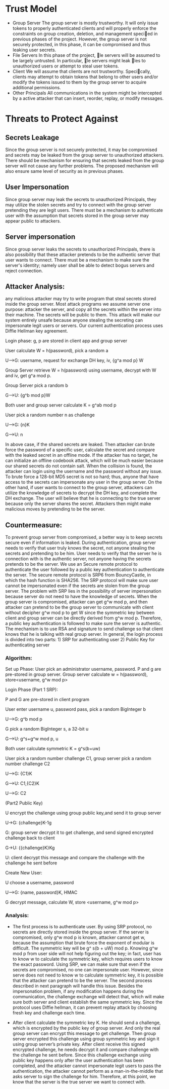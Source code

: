 # Trust Model
* Group Server The group server is mostly trustworthy. It will only issue tokens to properly authenticated clients and will properly enforce the constraints on group creation, deletion,
and management specied in previous phases of the project. However, the group server is not securely protected, in this phase, it can be compromised and thus leaking user secrets.
* File Servers In this phase of the project, le servers will be assumed to be largely untrusted. In particular, le servers might leak les to unauthorized users or attempt to steal user tokens.
* Client We will assume that clients are not trustworthy. Specically, clients may attempt to obtain tokens that belong to other users and/or modify the tokens issued to them by the group server to acquire additional permissions.
* Other Principals  All communications in the system might be intercepted by a active attacker that can insert, reorder, replay, or modify messages.

# Threats to Protect Against
## Secrets Leakage  
Since the group server is not securely protected, it may be compromised and secrets may be leaked from the group server to unauthorized attackers. There should be mechanism for ensuring that secrets leaked from the group server will not cause any further problems. The proposed mechanism will also ensure same level of security as in previous phases.

## User Impersonation
Since group server may leak the secrets to unauthorized Principals, they may utilize the stolen secrets and try to connect with the group server pretending they are legit users. There must be a mechanism to authenticate user with the assumption that secrets stored in the group server may appear public to attackers.

## Server impersonation
Since group server leaks the secrets to unauthorized Principals, there is also possibility that these attacker pretends to be the authentic server that user wants to connect. There must be a mechanism to make sure the server's identity; namely user shall be able to detect bogus servers and reject connection.

## Attacker Analysis:
any malicious attacker may try to write program that steal secrets stored inside the group server. Most attack programs we assume server one purpose: attacker the server, and copy all the secrets within the server into their machine. The secrets will be public to them. This attack will make our system entirely unsafe because anyone stealing the secreting can impersonate legit users or servers. Our current authentication process uses Diffie Hellman key agreement.

Login phase:  g, p are stored in client app and group server

User calculate W = h(password), pick a random a

U-->G: username, request for exchange DH key, iv, {g^a mod p} W

Group Server retrieve W = h(password) using username, decrypt with W and iv, get g^a mod p.

Group Server pick a random b

G-->U: {g^b mod p}W

Both user and group server calculate K =  g^ab mod p

User pick a random number n as challenge

U-->G: {n}K

G-->U: n

In above case, if the shared secrets are leaked. Then attacker can brute force the password of a specific user, calculate the secret and compare with the leaked secret in an offline mode. If the attacker has no target, he can initialize an offline codebook attack, which will be much easier because our shared secrets do not contain salt. When the collision is found, the attacker can login using the username and the password without any issue. To brute force a 128-bit MD5 secret is not so hard; thus, anyone that have access to the secrets can impersonate any user in the group server. On the other hand, if user wants to connect to the group server, attackers can utilize the knowledge of secrets to decrypt the DH key, and complete the DH exchange. The user will believe that he is connecting to the true server because only the server shares the secret. Attackers then might make malicious moves by pretending to be the server.

## Countermeasure:
To prevent group server from compromised, a better way is to keep secrets secure even if information is leaked. During authentication, group server needs to verify that user truly knows the secret, not anyone stealing the secrets and pretending to be him. User needs to verify that the server he is connection with is the authentic server, not anyone having the secrets pretends to be the server. We use an Secure remote protocol to authenticate the user followed by a public key authentication to authenticate the server. The secure remote protocol is SRP6 from BouncyCastle, in which the hash function is SHA256. The SRP protocol will make sure user cannot be impersonated even if the secrets are stolen from the group server. The problem with SRP lies in the possibility of server impersonation because server do not need to have the knowledge of secrets. When the group server is compromised, attacker can get g^w mod p, and then attacker can pretend to be the group server to communicate with client without decipher g^w mod p to get W since the symmetric key between client and group server can be directly derived from g^w mod p. Therefore, a public key authentication is followed to make sure the server is authentic. The mechanism is to use RSA and signature to send challenge so that client knows that he is talking with real group server. In general, the login process is divided into two parts: 1) SRP for authenticating user 2) Public Key for authenticating server

### Algorithm:
Set up Phase:
User pick an administrator username, password. P and g are pre-stored in group server.
Group server calculate w = h(password), store<username, g^w mod p>

Login Phase (Part 1 SRP):

P and G are pre-stored in client program

User enter username u, password pass, pick a random BigInteger b

U-->G:	g^b mod p

G pick a random BigInteger s, a 32-bit u

G-->U: g^s+g^w mod p, u

Both user calculate symmetric K = g^s(b+uw)

User pick a random number challenge C1, group server pick a random number challenge C2

U-->G: {C1}K

G-->U: C1,{C2}K

U-->G: C2

(Part2 Public Key)

U encrypt the challenge using group public key,and send it to group server

U->G: {challenge}K-1g

G: group server decrypt it to get challenge, and send signed encrypted challenge back to client

G->U: {{challenge}K}Kg

U: client decrypt this message and compare the challenge with the challenge he sent before


Create New User:

U choose a username, password

U-->G: {name, password}K, HMAC

G decrypt message, calculate W, store <username, g^w mod p>



### Analysis:
* The first process is to authenticate user. By using SRP protocol, no secrets are directly stored inside the group server. If the server is compromised, only g^w mod p is known, attacker cannot get w, because the assumption that brute force the exponent of modular is difficult. The symmetric key will be g^ s(b + uW) mod p. Knowing g^w mod p from user side will not help figuring out the key; in fact, user has to know w to calculate the symmetric key, which requires users to know the exact password. Using SRP, we can make sure that even if the secrets are compromised, no one can impersonate user. However, since serve does not need to know w to calculate symmetric key, it is possible that the attacker can pretend to be the server. The second process described in next paragraph will handle this issue. Besides the impersonation problem, if any modification happens during the communication, the challenge exchange will detect that, which will make sure both server and client establish the same symmetric key. Since the protocol uses Diffie hellman, it can prevent replay attack by choosing fresh key and challenge each time.

* After client calculate the symmetric key K. He should send a challenge, which is encrypted by the public key of group server. And only the real group server can encrypt this message to get challenge. Then group server encrypted this challenge using group symmetric key and sign it using group server’s private key. After client receive this signed encrypted challenge, he needs decrypt it and compare challenge with the challenge he sent before. Since this challenge exchange using public key happens only after the user authentication has been completed, and the attacker cannot impersonate legit users to pass the authentication, the attacker cannot perform as a man-in-the-middle that asks server to sign the challenge for him. Therefore, at this point, we know that the server is the true server we want to connect with.
